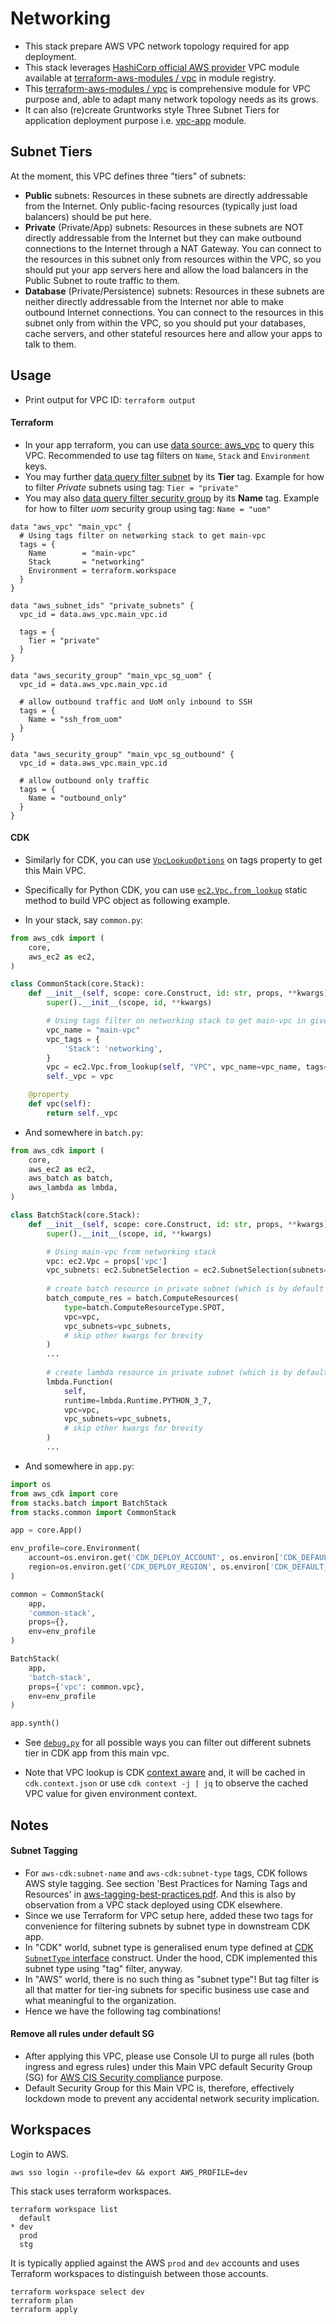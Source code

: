 # Networking

- This stack prepare AWS VPC network topology required for app deployment.
- This stack leverages [HashiCorp official AWS provider](https://registry.terraform.io/providers/hashicorp/aws/) VPC module available at [terraform-aws-modules / vpc](https://registry.terraform.io/modules/terraform-aws-modules/vpc/aws/) in module registry.
- This [terraform-aws-modules / vpc](https://registry.terraform.io/modules/terraform-aws-modules/vpc/aws/) is comprehensive module for VPC purpose and, able to adapt many network topology needs as its grows.
- It can also (re)create Gruntworks style Three Subnet Tiers for application deployment purpose i.e. [vpc-app](https://github.com/umccr/gruntworks-io-module-vpc/tree/master/modules/vpc-app) module.

## Subnet Tiers

At the moment, this VPC defines three "tiers" of subnets:

- **Public** subnets: Resources in these subnets are directly addressable from the Internet. Only public-facing resources (typically just load balancers) should be put here.
- **Private** (Private/App) subnets: Resources in these subnets are NOT directly addressable from the Internet but they can make outbound connections to the Internet through a NAT Gateway. You can connect to the resources in this subnet only from resources within the VPC, so you should put your app servers here and allow the load balancers in the Public Subnet to route traffic to them.
- **Database** (Private/Persistence) subnets: Resources in these subnets are neither directly addressable from the Internet nor able to make outbound Internet connections. You can connect to the resources in this subnet only from within the VPC, so you should put your databases, cache servers, and other stateful resources here and allow your apps to talk to them.

## Usage

- Print output for VPC ID: `terraform output`

#### Terraform

- In your app terraform, you can use [data source: aws_vpc](https://www.terraform.io/docs/providers/aws/d/vpc.html) to query this VPC. Recommended to use tag filters on `Name`, `Stack` and `Environment` keys.
- You may further [data query filter subnet](https://registry.terraform.io/providers/hashicorp/aws/latest/docs/data-sources/subnet_ids) by its **Tier** tag. Example for how to filter _Private_ subnets using tag: `Tier = "private"`
- You may also [data query filter security group](https://registry.terraform.io/providers/hashicorp/aws/latest/docs/data-sources/security_group) by its **Name** tag. Example for how to filter _uom_ security group using tag: `Name = "uom"`

```hcl-terraform
data "aws_vpc" "main_vpc" {
  # Using tags filter on networking stack to get main-vpc
  tags = {
    Name        = "main-vpc"
    Stack       = "networking"
    Environment = terraform.workspace
  }
}

data "aws_subnet_ids" "private_subnets" {
  vpc_id = data.aws_vpc.main_vpc.id

  tags = {
    Tier = "private"
  }
}

data "aws_security_group" "main_vpc_sg_uom" {
  vpc_id = data.aws_vpc.main_vpc.id

  # allow outbound traffic and UoM only inbound to SSH
  tags = {
    Name = "ssh_from_uom"
  }
}

data "aws_security_group" "main_vpc_sg_outbound" {
  vpc_id = data.aws_vpc.main_vpc.id

  # allow outbound only traffic
  tags = {
    Name = "outbound_only"
  }
}
```

#### CDK

- Similarly for CDK, you can use [`VpcLookupOptions`](https://docs.aws.amazon.com/cdk/api/latest/docs/@aws-cdk_aws-ec2.VpcLookupOptions.html) on tags property to get this Main VPC.

- Specifically for Python CDK, you can use [`ec2.Vpc.from_lookup`](https://docs.aws.amazon.com/cdk/api/latest/python/aws_cdk.aws_ec2/Vpc.html#aws_cdk.aws_ec2.Vpc.from_lookup) static method to build VPC object as following example.

- In your stack, say `common.py`:

```python
from aws_cdk import (
    core,
    aws_ec2 as ec2,
)

class CommonStack(core.Stack):
    def __init__(self, scope: core.Construct, id: str, props, **kwargs) -> None:
        super().__init__(scope, id, **kwargs)

        # Using tags filter on networking stack to get main-vpc in given env context
        vpc_name = "main-vpc"
        vpc_tags = {
            'Stack': 'networking',
        }
        vpc = ec2.Vpc.from_lookup(self, "VPC", vpc_name=vpc_name, tags=vpc_tags)
        self._vpc = vpc

    @property
    def vpc(self):
        return self._vpc
```

- And somewhere in `batch.py`:

```python
from aws_cdk import (
    core,
    aws_ec2 as ec2,
    aws_batch as batch,
    aws_lambda as lmbda,
)

class BatchStack(core.Stack):
    def __init__(self, scope: core.Construct, id: str, props, **kwargs) -> None:
        super().__init__(scope, id, **kwargs)

        # Using main-vpc from networking stack
        vpc: ec2.Vpc = props['vpc']
        vpc_subnets: ec2.SubnetSelection = ec2.SubnetSelection(subnets=vpc.private_subnets)
        
        # create batch resource in private subnet (which is by default anyway)
        batch_compute_res = batch.ComputeResources(
            type=batch.ComputeResourceType.SPOT,
            vpc=vpc,
            vpc_subnets=vpc_subnets,
            # skip other kwargs for brevity
        )
        ...
        
        # create lambda resource in private subnet (which is by default anyway)
        lmbda.Function(
            self,
            runtime=lmbda.Runtime.PYTHON_3_7,
            vpc=vpc,
            vpc_subnets=vpc_subnets,
            # skip other kwargs for brevity
        )
        ...
```

- And somewhere in `app.py`:

```python
import os
from aws_cdk import core
from stacks.batch import BatchStack
from stacks.common import CommonStack

app = core.App()

env_profile=core.Environment(
    account=os.environ.get('CDK_DEPLOY_ACCOUNT', os.environ['CDK_DEFAULT_ACCOUNT']),
    region=os.environ.get('CDK_DEPLOY_REGION', os.environ['CDK_DEFAULT_REGION'])
)

common = CommonStack(
    app,
    'common-stack',
    props={},
    env=env_profile
)

BatchStack(
    app,
    'batch-stack',
    props={'vpc': common.vpc},
    env=env_profile
)

app.synth()
```

- See [`debug.py`](debug.py) for all possible ways you can filter out different subnets tier in CDK app from this main vpc.

- Note that VPC lookup is CDK [context aware](https://docs.aws.amazon.com/cdk/latest/guide/context.html) and, it will be cached in `cdk.context.json` or use `cdk context -j | jq` to observe the cached VPC value for given environment context.

## Notes

#### Subnet Tagging

- For `aws-cdk:subnet-name` and `aws-cdk:subnet-type` tags, CDK follows AWS style tagging. See section 'Best Practices for Naming Tags and Resources' in [aws-tagging-best-practices.pdf](https://d1.awsstatic.com/whitepapers/aws-tagging-best-practices.pdf). And this is also by observation from a VPC stack deployed using CDK elsewhere.
- Since we use Terraform for VPC setup here, added these two tags for convenience for filtering subnets by subnet type in downstream CDK app.
- In "CDK" world, subnet type is generalised enum type defined at [CDK `SubnetType` interface](https://docs.aws.amazon.com/cdk/api/latest/docs/@aws-cdk_aws-ec2.SubnetType.html) construct. Under the hood, CDK implemented this subnet type using "tag" filter, anyway.
- In "AWS" world, there is no such thing as "subnet type"! But tag filter is all that matter for tier-ing subnets for specific business use case and what meaningful to the organization.
- Hence we have the following tag combinations!

#### Remove all rules under default SG 

- After applying this VPC, please use Console UI to purge all rules (both ingress and egress rules) under this Main VPC default Security Group (SG) for [AWS CIS Security compliance](https://docs.aws.amazon.com/securityhub/latest/userguide/securityhub-standards-cis.html) purpose.
- Default Security Group for this Main VPC is, therefore, effectively lockdown mode to prevent any accidental network security implication.

## Workspaces

Login to AWS.
```
aws sso login --profile=dev && export AWS_PROFILE=dev
```

This stack uses terraform workspaces.
```
terraform workspace list
  default
* dev
  prod
  stg
```

It is typically applied against the AWS `prod` and `dev` accounts and uses Terraform workspaces to distinguish between those accounts.

```
terraform workspace select dev
terraform plan
terraform apply
```
